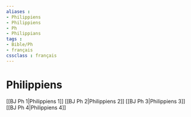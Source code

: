 ```yaml
---
aliases : 
- Philippiens
- Philippiens
- Ph
- Philippians
tags : 
- Bible/Ph
- français
cssclass : français
---
```


# Philippiens

[[BJ Ph 1|Philippiens 1]]
[[BJ Ph 2|Philippiens 2]]
[[BJ Ph 3|Philippiens 3]]
[[BJ Ph 4|Philippiens 4]]
